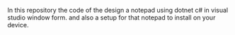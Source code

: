 In this repository the code of the design a notepad using dotnet c# in visual studio window form. and also a setup for that notepad to install on your device.
